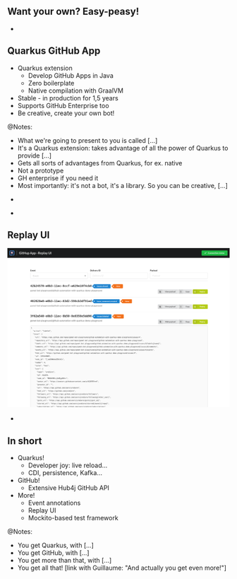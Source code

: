 ## Want your own? Easy-peasy!

-

## Quarkus GitHub App

* Quarkus extension
  * Develop GitHub Apps in Java
  * Zero boilerplate
  * Native compilation with GraalVM
* Stable - in production for 1,5 years
* Supports GitHub Enterprise too
* Be creative, create your own bot!

@Notes:

* What we're going to present to you is called [...]
* It's a Quarkus extension:
  takes advantage of all the power of Quarkus to provide [...]
* Gets all sorts of advantages from Quarkus, for ex. native
* Not a prototype
* GH enterprise if you need it
* Most importantly: it's not a bot, it's a library.
  So you can be creative, [...]

-

<!-- .element data-background="images/github-automation-with-quarkus-demo-time.svg"
    data-background-size="contain" -->

-

<!-- .element data-visibility="hidden" -->

## Replay UI

![](images/replay-ui.png)

-

## In short

* Quarkus!
  * Developer joy: live reload...
  * CDI, persistence, Kafka...
* GitHub!
  * Extensive Hub4j GitHub API
* More!
  * Event annotations
  * Replay UI
  * Mockito-based test framework

@Notes:

* You get Quarkus, with [...]
* You get GitHub, with [...]
* You get more than that, with [...]
* You get all that! \[link with Guillaume: "And actually you get even more!"]